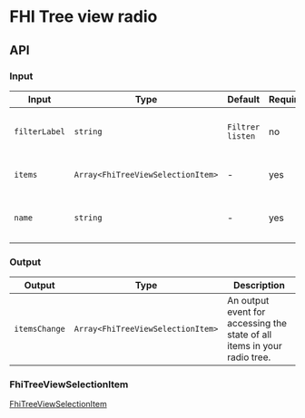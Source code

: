 # FHI Tree view radio

## API

### Input

| Input         | Type                              | Default          | Required | Description                         |
|---------------|-----------------------------------|------------------|----------|-------------------------------------|
| `filterLabel` | `string`                          | `Filtrer listen` | no       | Label for the checkbox tree filter. |
| `items`       | `Array<FhiTreeViewSelectionItem>` | -                | yes      | Array of all items in radio tree.   |
| `name`        | `string`                          | -                | yes      | Naming the radio button group.      |

### Output

| Output        | Type                              | Description |
| ------------- | --------------------------------- | ----------- |
| `itemsChange` | `Array<FhiTreeViewSelectionItem>` | An output event for accessing the state of all items in your radio tree. |

### FhiTreeViewSelectionItem

[FhiTreeViewSelectionItem](../README.md#fhitreeviewselectionitem)
